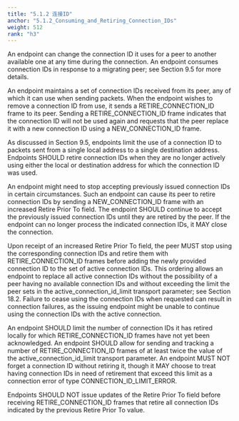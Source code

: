 ```yaml
---
title: "5.1.2 连接ID"
anchor: "5.1.2_Consuming_and_Retiring_Connection_IDs"
weight: 512
rank: "h3"
---
```


An endpoint can change the connection ID it uses for a peer to another available one at any time during the connection. An endpoint consumes connection IDs in response to a migrating peer; see Section 9.5 for more details.

An endpoint maintains a set of connection IDs received from its peer, any of which it can use when sending packets. When the endpoint wishes to remove a connection ID from use, it sends a RETIRE_CONNECTION_ID frame to its peer. Sending a RETIRE_CONNECTION_ID frame indicates that the connection ID will not be used again and requests that the peer replace it with a new connection ID using a NEW_CONNECTION_ID frame.

As discussed in Section 9.5, endpoints limit the use of a connection ID to packets sent from a single local address to a single destination address. Endpoints SHOULD retire connection IDs when they are no longer actively using either the local or destination address for which the connection ID was used.

An endpoint might need to stop accepting previously issued connection IDs in certain circumstances. Such an endpoint can cause its peer to retire connection IDs by sending a NEW_CONNECTION_ID frame with an increased Retire Prior To field. The endpoint SHOULD continue to accept the previously issued connection IDs until they are retired by the peer. If the endpoint can no longer process the indicated connection IDs, it MAY close the connection.

Upon receipt of an increased Retire Prior To field, the peer MUST stop using the corresponding connection IDs and retire them with RETIRE_CONNECTION_ID frames before adding the newly provided connection ID to the set of active connection IDs. This ordering allows an endpoint to replace all active connection IDs without the possibility of a peer having no available connection IDs and without exceeding the limit the peer sets in the active_connection_id_limit transport parameter; see Section 18.2. Failure to cease using the connection IDs when requested can result in connection failures, as the issuing endpoint might be unable to continue using the connection IDs with the active connection.

An endpoint SHOULD limit the number of connection IDs it has retired locally for which RETIRE_CONNECTION_ID frames have not yet been acknowledged. An endpoint SHOULD allow for sending and tracking a number of RETIRE_CONNECTION_ID frames of at least twice the value of the active_connection_id_limit transport parameter. An endpoint MUST NOT forget a connection ID without retiring it, though it MAY choose to treat having connection IDs in need of retirement that exceed this limit as a connection error of type CONNECTION_ID_LIMIT_ERROR.

Endpoints SHOULD NOT issue updates of the Retire Prior To field before receiving RETIRE_CONNECTION_ID frames that retire all connection IDs indicated by the previous Retire Prior To value.